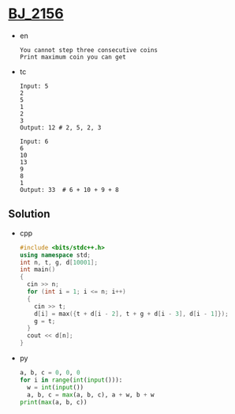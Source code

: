 # [BJ_2156](https://acmicpc.net/problem/2156)

* en

  ```en
  You cannot step three consecutive coins
  Print maximum coin you can get
  ```

* tc

  ```tc
  Input: 5
  2
  5
  1
  2
  3
  Output: 12 # 2, 5, 2, 3

  Input: 6
  6
  10
  13
  9
  8
  1
  Output: 33  # 6 + 10 + 9 + 8
  ```

## Solution

* cpp

  ```cpp
  #include <bits/stdc++.h>
  using namespace std;
  int n, t, g, d[10001];
  int main()
  {
    cin >> n;
    for (int i = 1; i <= n; i++)
    {
      cin >> t;
      d[i] = max({t + d[i - 2], t + g + d[i - 3], d[i - 1]});
      g = t;
    }
    cout << d[n];
  }
  ```

* py

  ```py
  a, b, c = 0, 0, 0
  for i in range(int(input())):
    w = int(input())
    a, b, c = max(a, b, c), a + w, b + w
  print(max(a, b, c))
  ```
